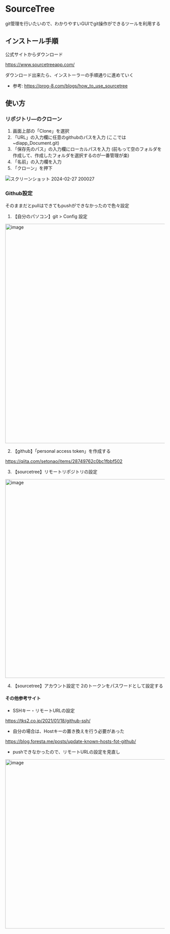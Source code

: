 # SourceTree
git管理を行いたいので、わかりやすいGUIでgit操作ができるツールを利用する

## インストール手順

公式サイトからダウンロード

https://www.sourcetreeapp.com/

ダウンロード出来たら、インストーラーの手順通りに進めていく

* 参考: https://prog-8.com/blogs/how_to_use_sourcetree

## 使い方 

### リポジトリ―のクローン

1. 画面上部の「Clone」を選択
2. 「URL」の入力欄に任意のgithubのパスを入力 (ここでは~diapp_Document.git)
3. 「保存先のパス」の入力欄にローカルパスを入力
(前もって空のフォルダを作成して、作成したフォルダを選択するのが一番管理が楽)
4. 「名前」の入力欄を入力
5. 「クローン」を押下

![スクリーンショット 2024-02-27 200027](https://github.com/diapp0227/diapp_Document/assets/161457009/203eacfc-5363-461b-b2b3-cc77a1a0f05b)

### Github設定

そのままだとpullはできてもpushができなかったので色々設定

1. 【自分のパソコン】git > Config 設定 

<img width="691" alt="image" src="https://github.com/diapp0227/diapp_Document/assets/161457009/d6663363-5898-4e17-90bd-191d2e920b4a">

2. 【github】「personal access token」を作成する

https://qiita.com/setonao/items/28749762c0bc1fbbf502

3. 【sourcetree】リモートリポジトリの設定

<img width="626" alt="image" src="https://github.com/diapp0227/diapp_Document/assets/161457009/b941acb5-3d51-4e2c-81e7-43644d4d4fcf">

4. 【sourcetree】アカウント設定で 2のトークンをパスワードとして設定する

#### その他参考サイト

* SSHキー・リモートURLの設定

https://tks2.co.jp/2021/01/18/github-ssh/

* 自分の場合は、Hostキーの置き換えを行う必要があった

https://blog.foresta.me/posts/update-known-hosts-fot-github/

* pushできなかったので、リモートURLの設定を見直し

<img width="533" alt="image" src="https://github.com/diapp0227/diapp_Document/assets/161457009/e0732476-55c1-437b-b7c7-fabb919c9f50">


